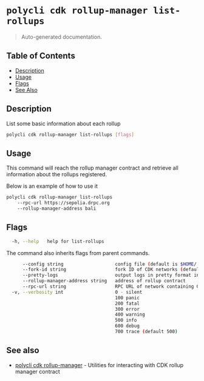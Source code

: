 # `polycli cdk rollup-manager list-rollups`

> Auto-generated documentation.

## Table of Contents

- [Description](#description)
- [Usage](#usage)
- [Flags](#flags)
- [See Also](#see-also)

## Description

List some basic information about each rollup

```bash
polycli cdk rollup-manager list-rollups [flags]
```

## Usage

This command will reach the rollup manager contract and retrieve all information about the rollups registered.

Below is an example of how to use it

```bash
polycli cdk rollup-manager list-rollups
    --rpc-url https://sepolia.drpc.org
    --rollup-manager-address bali
```

## Flags

```bash
  -h, --help   help for list-rollups
```

The command also inherits flags from parent commands.

```bash
      --config string                   config file (default is $HOME/.polygon-cli.yaml)
      --fork-id string                  fork ID of CDK networks (default "12")
      --pretty-logs                     output logs in pretty format instead of JSON (default true)
      --rollup-manager-address string   address of rollup contract
      --rpc-url string                  RPC URL of network containing CDK contracts (default "http://localhost:8545")
  -v, --verbosity int                   0 - silent
                                        100 panic
                                        200 fatal
                                        300 error
                                        400 warning
                                        500 info
                                        600 debug
                                        700 trace (default 500)
```

## See also

- [polycli cdk rollup-manager](polycli_cdk_rollup-manager.md) - Utilities for interacting with CDK rollup manager contract
